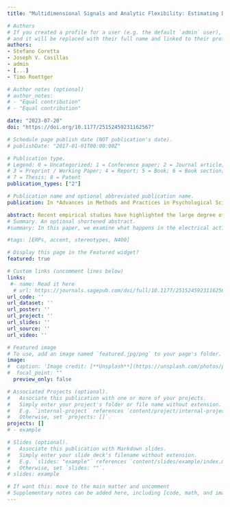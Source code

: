 ```yaml
---
title: "Multidimensional Signals and Analytic Flexibility: Estimating Degrees of Freedom in Human-Speech Analyses"

# Authors
# If you created a profile for a user (e.g. the default `admin` user), write the username (folder name) here 
# and it will be replaced with their full name and linked to their profile.
authors:
- Stefano Coretta
- Joseph V. Casillas
- admin
- [...]
- Timo Roettger

# Author notes (optional)
# author_notes:
# - "Equal contribution"
# - "Equal contribution"

date: "2023-07-20"
doi: "https://doi.org/10.1177/25152459231162567"

# Schedule page publish date (NOT publication's date).
# publishDate: "2017-01-01T00:00:00Z"

# Publication type.
# Legend: 0 = Uncategorized; 1 = Conference paper; 2 = Journal article;
# 3 = Preprint / Working Paper; 4 = Report; 5 = Book; 6 = Book section;
# 7 = Thesis; 8 = Patent
publication_types: ["2"]

# Publication name and optional abbreviated publication name.
publication: In *Advances in Methods and Practices in Psychological Science*

abstract: Recent empirical studies have highlighted the large degree of analytic flexibility in data analysis that can lead to substantially different conclusions based on the same data set. Thus, researchers have expressed their concerns that these researcher degrees of freedom might facilitate bias and can lead to claims that do not stand the test of time. Even greater flexibility is to be expected in fields in which the primary data lend themselves to a variety of possible operationalizations. The multidimensional, temporally extended nature of speech constitutes an ideal testing ground for assessing the variability in analytic approaches, which derives not only from aspects of statistical modeling but also from decisions regarding the quantification of the measured behavior. In this study, we gave the same speech-production data set to 46 teams of researchers and asked them to answer the same research question, resulting in substantial variability in reported effect sizes and their interpretation. Using Bayesian meta-analytic tools, we further found little to no evidence that the observed variability can be explained by analysts’ prior beliefs, expertise, or the perceived quality of their analyses. In light of this idiosyncratic variability, we recommend that researchers more transparently share details of their analysis, strengthen the link between theoretical construct and quantitative system, and calibrate their (un)certainty in their conclusions.
# Summary. An optional shortened abstract.
#summary: In this paper, we examine what happens in the electrical activity of the brain when what the speaker says does not match their accent. Results show that these mismatches trigger an N400, a component usually associated with semantic violations, as well as a P3, a component related to the updating of expectations.

#tags: [ERPs, accent, stereotypes, N400]

# Display this page in the Featured widget?
featured: true

# Custom links (uncomment lines below)
links:
 #- name: Read it here
  # url: https://journals.sagepub.com/doi/full/10.1177/25152459231162567
url_code: ''
url_dataset: ''
url_poster: ''
url_project: ''
url_slides: ''
url_source: ''
url_video: ''

# Featured image
# To use, add an image named `featured.jpg/png` to your page's folder. 
image:
#  caption: 'Image credit: [**Unsplash**](https://unsplash.com/photos/pLCdAaMFLTE)'
#  focal_point: ""
  preview_only: false

# Associated Projects (optional).
#   Associate this publication with one or more of your projects.
#   Simply enter your project's folder or file name without extension.
#   E.g. `internal-project` references `content/project/internal-project/index.md`.
#   Otherwise, set `projects: []`.
projects: []
# - example

# Slides (optional).
#   Associate this publication with Markdown slides.
#   Simply enter your slide deck's filename without extension.
#   E.g. `slides: "example"` references `content/slides/example/index.md`.
#   Otherwise, set `slides: ""`.
# slides: example

# If want this: move to the main matter and uncomment
# Supplementary notes can be added here, including [code, math, and images](https://wowchemy.com/docs/writing-markdown-latex/).
---
```




